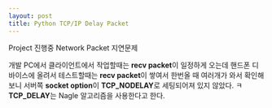 ```yaml
---
layout: post
title: Python TCP/IP Delay Packet
---
```

	
Project 진행중 Network Packet 지연문제

 
개발 PC에서 클라이언트에서 작업할때는 **recv packet**이 일정하게 오는데
핸드폰 디바이스에 올려서 테스트할때는 **recv packet**이 쌓여서 한번올 때 여러개가 
와서 확인해보니 서버쪽 **socket option**이 **TCP_NODELAY**로 세팅되어져 있지 않았다. ㅋ
**TCP_DELAY**는  Nagle 알고리즘을 사용한다고 한다.
